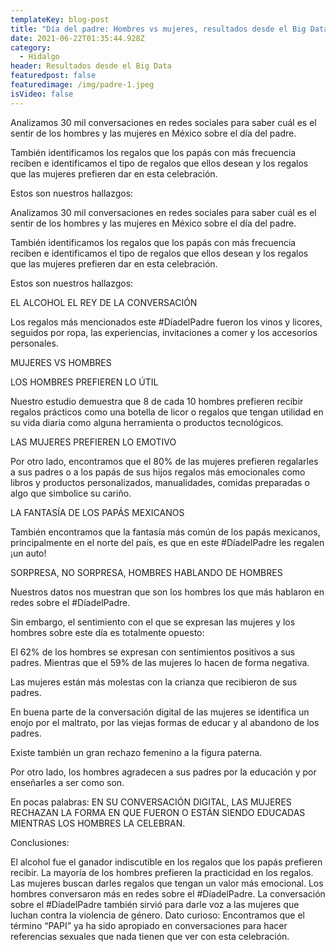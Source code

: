 ```yaml
---
templateKey: blog-post
title: "Día del padre: Hombres vs mujeres, resultados desde el Big Data"
date: 2021-06-22T01:35:44.928Z
category:
  - Hidalgo
header: Resultados desde el Big Data
featuredpost: false
featuredimage: /img/padre-1.jpeg
isVideo: false
---
```

Analizamos 30 mil conversaciones en redes sociales para saber cuál es el sentir de los hombres y las mujeres en México sobre el día del padre.

También identificamos los regalos que los papás con más frecuencia reciben e identificamos el tipo de regalos que ellos desean y los regalos que las mujeres prefieren dar en esta celebración.

Estos son nuestros hallazgos:

Analizamos 30 mil conversaciones en redes sociales para saber cuál es el sentir de los hombres y las mujeres en México sobre el día del padre.

También identificamos los regalos que los papás con más frecuencia reciben e identificamos el tipo de regalos que ellos desean y los regalos que las mujeres prefieren dar en esta celebración.

Estos son nuestros hallazgos:

EL ALCOHOL EL REY DE LA CONVERSACIÓN

Los regalos más mencionados este #DíadelPadre fueron los vinos y licores, seguidos por ropa, las experiencias, invitaciones a comer y los accesorios personales.

MUJERES VS HOMBRES


LOS HOMBRES PREFIEREN LO ÚTIL

Nuestro estudio demuestra que 8 de cada 10 hombres prefieren recibir regalos prácticos como una botella de licor o regalos que tengan utilidad en su vida diaria como alguna herramienta o productos tecnológicos.

LAS MUJERES PREFIEREN LO EMOTIVO

 Por otro lado, encontramos que el 80% de las mujeres prefieren regalarles a sus padres o a los papás de sus hijos regalos más emocionales como libros y productos personalizados, manualidades, comidas preparadas o algo que simbolice su cariño.

LA FANTASÍA DE LOS PAPÁS MEXICANOS

 También encontramos que la fantasía más común de los papás mexicanos, principalmente en el norte del país, es que en este #DíadelPadre les regalen ¡un auto!

SORPRESA, NO SORPRESA, HOMBRES HABLANDO DE HOMBRES

Nuestros datos nos muestran que son los hombres los que más hablaron en redes sobre el #DíadelPadre.

Sin embargo, el sentimiento con el que se expresan las mujeres y los hombres sobre este día es totalmente opuesto:

El 62% de los hombres se expresan con sentimientos positivos a sus padres.
Mientras que el 59% de las mujeres lo hacen de forma negativa.

Las mujeres están más molestas con la crianza que recibieron de sus padres.

 En buena parte de la conversación digital de las mujeres se identifica un enojo por el maltrato, por las viejas formas de educar y al abandono de los padres.

Existe también un gran rechazo femenino a la figura paterna.

Por otro lado, los hombres agradecen a sus padres por la educación y por enseñarles a ser como son.

En pocas palabras: EN SU CONVERSACIÓN DIGITAL, LAS MUJERES RECHAZAN LA FORMA EN QUE FUERON O ESTÁN SIENDO EDUCADAS MIENTRAS LOS HOMBRES LA CELEBRAN.

Conclusiones:

El alcohol fue el ganador indiscutible en los regalos que los papás prefieren recibir.
La mayoría de los hombres prefieren la practicidad en los regalos.
Las mujeres buscan darles regalos que tengan un valor más emocional.
Los hombres conversaron más en redes sobre el #DíadelPadre.
La conversación sobre el #DíadelPadre también sirvió para darle voz a las mujeres que luchan contra la violencia de género.
Dato curioso: Encontramos que el término “PAPI” ya ha sido apropiado en conversaciones para hacer referencias sexuales que nada tienen que ver con esta celebración.

